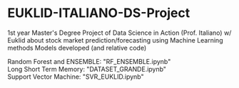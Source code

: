 # EUKLID-ITALIANO-DS-Project
1st year Master's Degree Project of Data Science in Action (Prof. Italiano) w/ Euklid about stock market prediction/forecasting using Machine Learning methods
Models developed (and relative code)

Random Forest and ENSEMBLE: "RF_ENSEMBLE.ipynb"<br/>
Long Short Term Memory: "DATASET_GRANDE.ipynb"<br/>
Support Vector Machine: "SVR_EUKLID.ipynb"
